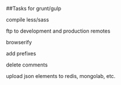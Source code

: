 ##Tasks for grunt/gulp

compile less/sass

ftp to development and production remotes

browserify

add prefixes

delete comments

upload json elements to redis, mongolab, etc.
